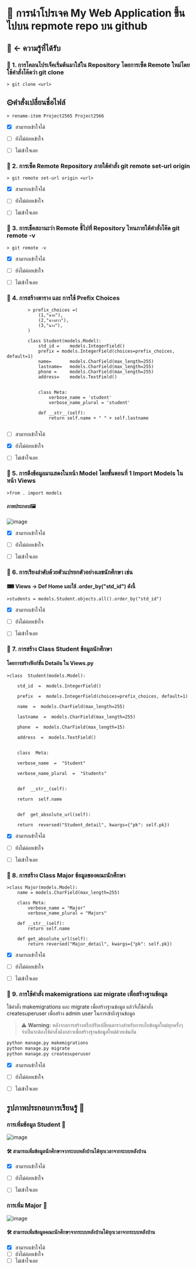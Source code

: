 # 💾 การนำโปรเจค My Web Application ขึ้นไปบน repmote repo บน github


## 🧠 &larr; ความรู้ที่ได้รับ


### 🎯 1. การโคลนโปรเจ็คเริ่มต้นมาใส่ใน Repository โดยการเซ็ต Remote ใหม่โดยใช้คำสั่งโค๊ดว่า **git clone** 
```shell
> git clone <url>
```
## ⚙คำสั่งเปลี่ยนชื่อไฟล์
```shell
> rename-item Project2565 Project2566
```
- [x] สามารถเข้าใจได้
- [ ] ยังไม่ค่อยเข้าใจ
- [ ] ไม่เข้าใจเลย

      
### 🎯 2. การเซ็ต Remote Repository ภายใต้คำสั่ง **git remote set-url origin**
```shell
> git remote set-url origin <url>
```
- [x] สามารถเข้าใจได้
- [ ] ยังไม่ค่อยเข้าใจ
- [ ] ไม่เข้าใจเลย


### 🎯 3. การเช็คสถานะว่า Remote ชี้ไปที่ Repository ไหนภายใต้คำสั่งโค๊ด **git remote -v**
```shell
> git remote -v
```
- [x] สามารถเข้าใจได้
- [ ] ยังไม่ค่อยเข้าใจ
- [ ] ไม่เข้าใจเลย

      
### 🎯 4. การสร้างตาราง และ การใช้ Prefix Choices
```shell
        > prefix_choices =(
            (1,"นาย"),
            (2,"นางสาว"),
            (3,"นาง"),
        )
        
        class Student(models.Model):
            std_id =    models.IntegerField()
            prefix = models.IntegerField(choices=prefix_choices,    default=1)
            name=       models.CharField(max_length=255)
            lastname=   models.CharField(max_length=255)
            phone =     models.CharField(max_length=255)
            address=    models.TextField()
            
        
            class Meta:
                verbose_name = 'student'
                verbose_name_plural = 'student'
        
            def __str__(self):
                return self.name + " " + self.lastname
        
```
- [ ] สามารถเข้าใจได้
- [x] ยังไม่ค่อยเข้าใจ
- [ ] ไม่เข้าใจเลย


### 🎯 5. การดึงข้อมูลมาแสดงในหน้า Model โดยขั้นตอนที่ 1 Import Models ในหน้า Views
```shell
>from . import models
```
#### ภาพประกอบ🖼
![image](https://github.com/Lskram/my_web_aap_model/blob/main/immage/import.png)
- [x] สามารถเข้าใจได้
- [ ] ยังไม่ค่อยเข้าใจ
- [ ] ไม่เข้าใจเลย


### 🎯 6. การเรียงลำดับด้วยตัวแปรยกตัวอย่างเลขนักศึกษา เช่น
#### ⌨ Views  &rarr; Def Home และใช้ .order_by("std_id") ดังนี้
```shell
>students = models.Student.objects.all().order_by("std_id")
```
- [x] สามารถเข้าใจได้
- [ ] ยังไม่ค่อยเข้าใจ
- [ ] ไม่เข้าใจเลย


### 🎯 7. การสร้าง Class Student ข้อมูลนักศึกษา 
#### โดยการสร้างฟังก์ชั่น Details ใน Views.py
```shell
>class  Student(models.Model):

	std_id  =  models.IntegerField()

	prefix  =  models.IntegerField(choices=prefix_choices, default=1)

	name  =  models.CharField(max_length=255)

	lastname  =  models.CharField(max_length=255)

	phone  =  models.CharField(max_length=15)

	address  =  models.TextField()


	class  Meta:

	verbose_name  =  "Student"

	verbose_name_plural  =  "Students"


	def  __str__(self):

	return  self.name


	def  get_absolute_url(self):

	return  reversed("Student_detail", kwargs={"pk": self.pk})
```
- [x] สามารถเข้าใจได้
- [ ] ยังไม่ค่อยเข้าใจ
- [ ] ไม่เข้าใจเลย


### 🎯 8. การสร้าง Class Major ข้อมูลของคณะนักศึกษา
```shell
>class Major(models.Model):
    name = models.CharField(max_length=255)

    class Meta:
        verbose_name = "Major"
        verbose_name_plural = "Majors"

    def __str__(self):
        return self.name

    def get_absolute_url(self):
        return reversed("Major_detail", kwargs={"pk": self.pk})
```
- [x] สามารถเข้าใจได้
- [ ] ยังไม่ค่อยเข้าใจ
- [ ] ไม่เข้าใจเลย


### 🎯 9. การใช้คำสั่ง makemigrations และ migrate เพื่อสร้างฐานข้อมูล
ใช้คำสั่ง makemigrations และ migrate เพื่อสร้างฐานข้อมูล แล้วจึงใช้คำสั่ง createsuperuser เพื่อสร้าง admin user ในการเข้าถึงฐานข้อมูล
> :warning: **Warning:**  หลังจากการสร้างหรือปรับเปลี่ยนตารางสำหรับการเก็บข้อมูลใหม่ทุกครั้งๆจำเป็นจะต้องใช้คำสั่งดังกล่าวเพื่อสร้างฐานข้อมูลใหม่ด้วยเช่นกัน
```sh
python manage.py makemigrations
python manage.py migrate
python manage.py createsuperuser
```
- [x] สามารถเข้าใจได้
- [ ] ยังไม่ค่อยเข้าใจ
- [ ] ไม่เข้าใจเลย

      
## รูปภาพประกอบการเรียนรู้ 📂


### การเพิ่มข้อมูล Student 🌈
![image](https://github.com/Lskram/my_web_aap_model/blob/main/immage/1.png)
#### 🛠 สามารถเพิ่มข้อมูลนักศึกษาจากระบบหลังบ้านได้ทุกเวลาจากระบบหลังบ้าน
- [x] สามารถเข้าใจได้
- [ ] ยังไม่ค่อยเข้าใจ
- [ ] ไม่เข้าใจเลย


### การเพิ่ม Major 🌈
![image](https://github.com/Lskram/my_web_aap_model/blob/main/immage/Major.png)
#### 🛠 สามารถเพิ่มข้อมูลคณะนักศึกษาจากระบบหลังบ้านได้ทุกเวลาจากระบบหลังบ้าน
- [x] สามารถเข้าใจได้
- [ ] ยังไม่ค่อยเข้าใจ
- [ ] ไม่เข้าใจเลย

